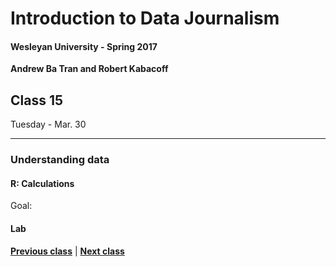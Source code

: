 # Introduction to Data Journalism
  
#### Wesleyan University - Spring 2017
  
**Andrew Ba Tran and Robert Kabacoff**
  
## Class 15
Tuesday - Mar. 30
                             
----
                             
### Understanding data
                             
#### R: Calculations
                             
Goal: 
                             
#### Lab

                   
**[Previous class](class14.md)** | **[Next class](class16.md)**
